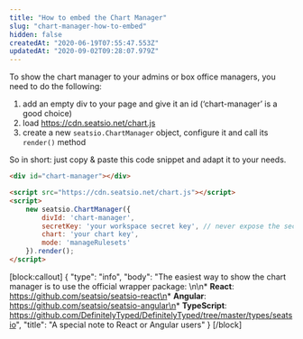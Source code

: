 ```yaml
---
title: "How to embed the Chart Manager"
slug: "chart-manager-how-to-embed"
hidden: false
createdAt: "2020-06-19T07:55:47.553Z"
updatedAt: "2020-09-02T09:28:07.979Z"
---
```

To show the chart manager to your admins or box office managers, you need to do the following:

1. add an empty div to your page and give it an id (‘chart-manager’ is a good choice)
2. load https://cdn.seatsio.net/chart.js
3. create a new `seatsio.ChartManager` object, configure it and call its `render()` method

So in short: just copy &amp; paste this code snippet and adapt it to your needs.
```html
<div id="chart-manager"></div>

<script src="https://cdn.seatsio.net/chart.js"></script>
<script>
    new seatsio.ChartManager({
        divId: 'chart-manager',
        secretKey: 'your workspace secret key', // never expose the secret key on a public web page!
        chart: 'your chart key',
        mode: 'manageRulesets'
    }).render();
</script>
```

[block:callout]
{
  &quot;type&quot;: &quot;info&quot;,
  &quot;body&quot;: &quot;The easiest way to show the chart manager is to use the official wrapper package: \n\n* **React**: https://github.com/seatsio/seatsio-react\n* **Angular**: https://github.com/seatsio/seatsio-angular\n* **TypeScript**: https://github.com/DefinitelyTyped/DefinitelyTyped/tree/master/types/seatsio&quot;,
  &quot;title&quot;: &quot;A special note to React or Angular users&quot;
}
[/block]

